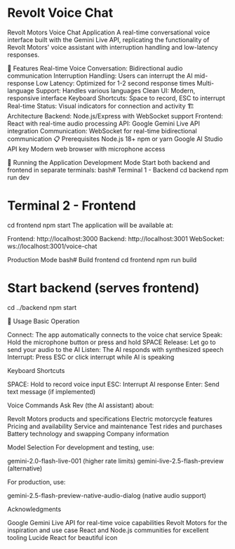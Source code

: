 # Revolt Voice Chat

Revolt Motors Voice Chat Application
A real-time conversational voice interface built with the Gemini Live API, replicating the functionality of Revolt Motors' voice assistant with interruption handling and low-latency responses.

🚀 Features
Real-time Voice Conversation: Bidirectional audio communication
Interruption Handling: Users can interrupt the AI mid-response
Low Latency: Optimized for 1-2 second response times
Multi-language Support: Handles various languages
Clean UI: Modern, responsive interface
Keyboard Shortcuts: Space to record, ESC to interrupt
Real-time Status: Visual indicators for connection and activity
🏗️ Architecture
Backend: Node.js/Express with WebSocket support
Frontend: React with real-time audio processing
API: Google Gemini Live API integration
Communication: WebSocket for real-time bidirectional communication
📋 Prerequisites
Node.js 18+
npm or yarn
Google AI Studio API key
Modern web browser with microphone access




🚀 Running the Application
Development Mode
Start both backend and frontend in separate terminals:
bash# Terminal 1 - Backend
cd backend
npm run dev

# Terminal 2 - Frontend
cd frontend
npm start
The application will be available at:

Frontend: http://localhost:3000
Backend: http://localhost:3001
WebSocket: ws://localhost:3001/voice-chat

Production Mode
bash# Build frontend
cd frontend
npm run build

# Start backend (serves frontend)
cd ../backend
npm start





🎯 Usage
Basic Operation

Connect: The app automatically connects to the voice chat service
Speak: Hold the microphone button or press and hold SPACE
Release: Let go to send your audio to the AI
Listen: The AI responds with synthesized speech
Interrupt: Press ESC or click interrupt while AI is speaking

Keyboard Shortcuts

SPACE: Hold to record voice input
ESC: Interrupt AI response
Enter: Send text message (if implemented)

Voice Commands
Ask Rev (the AI assistant) about:

Revolt Motors products and specifications
Electric motorcycle features
Pricing and availability
Service and maintenance
Test rides and purchases
Battery technology and swapping
Company information


Model Selection
For development and testing, use:

gemini-2.0-flash-live-001 (higher rate limits)
gemini-live-2.5-flash-preview (alternative)

For production, use:

gemini-2.5-flash-preview-native-audio-dialog (native audio support)

Acknowledgments

Google Gemini Live API for real-time voice capabilities
Revolt Motors for the inspiration and use case
React and Node.js communities for excellent tooling
Lucide React for beautiful icon
